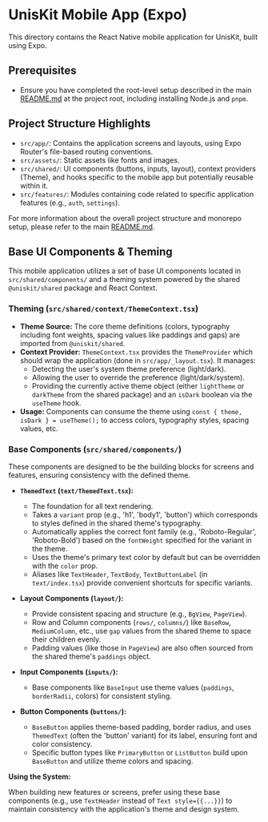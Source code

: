 # UnisKit Mobile App (Expo)

This directory contains the React Native mobile application for UnisKit, built using Expo.

## Prerequisites

- Ensure you have completed the root-level setup described in the main [README.md](../README.md) at the project root, including installing Node.js and `pnpm`.

## Project Structure Highlights

-   `src/app/`: Contains the application screens and layouts, using Expo Router's file-based routing conventions.
-   `src/assets/`: Static assets like fonts and images.
-   `src/shared/`: UI components (buttons, inputs, layout), context providers (Theme), and hooks specific to the mobile app but potentially reusable within it.
-   `src/features/`: Modules containing code related to specific application features (e.g., `auth`, `settings`).

For more information about the overall project structure and monorepo setup, please refer to the main [README.md](../README.md). 


## Base UI Components & Theming

This mobile application utilizes a set of base UI components located in `src/shared/components/` and a theming system powered by the shared `@uniskit/shared` package and React Context.

### Theming (`src/shared/context/ThemeContext.tsx`)

-   **Theme Source:** The core theme definitions (colors, typography including font weights, spacing values like paddings and gaps) are imported from `@uniskit/shared`.
-   **Context Provider:** `ThemeContext.tsx` provides the `ThemeProvider` which should wrap the application (done in `src/app/_layout.tsx`). It manages:
    -   Detecting the user's system theme preference (light/dark).
    -   Allowing the user to override the preference (light/dark/system).
    -   Providing the currently active theme object (either `lightTheme` or `darkTheme` from the shared package) and an `isDark` boolean via the `useTheme` hook.
-   **Usage:** Components can consume the theme using `const { theme, isDark } = useTheme();` to access colors, typography styles, spacing values, etc.

### Base Components (`src/shared/components/`)

These components are designed to be the building blocks for screens and features, ensuring consistency with the defined theme.

-   **`ThemedText` (`text/ThemedText.tsx`):**
    -   The foundation for all text rendering.
    -   Takes a `variant` prop (e.g., 'h1', 'body1', 'button') which corresponds to styles defined in the shared theme's typography.
    -   Automatically applies the correct font family (e.g., 'Roboto-Regular', 'Roboto-Bold') based on the `fontWeight` specified for the variant in the theme.
    -   Uses the theme's primary text color by default but can be overridden with the `color` prop.
    -   Aliases like `TextHeader`, `TextBody`, `TextButtonLabel` (in `text/index.tsx`) provide convenient shortcuts for specific variants.

-   **Layout Components (`layout/`):**
    -   Provide consistent spacing and structure (e.g., `BgView`, `PageView`).
    -   Row and Column components (`rows/`, `columns/`) like `BaseRow`, `MediumColumn`, etc., use `gap` values from the shared theme to space their children evenly.
    -   Padding values (like those in `PageView`) are also often sourced from the shared theme's `paddings` object.

-   **Input Components (`inputs/`):**
    -   Base components like `BaseInput` use theme values (`paddings`, `borderRadii`, colors) for consistent styling.

-   **Button Components (`buttons/`):**
    -   `BaseButton` applies theme-based padding, border radius, and uses `ThemedText` (often the 'button' variant) for its label, ensuring font and color consistency.
    -   Specific button types like `PrimaryButton` or `ListButton` build upon `BaseButton` and utilize theme colors and spacing.

**Using the System:**

When building new features or screens, prefer using these base components (e.g., use `TextHeader` instead of `Text style={{...}}`) to maintain consistency with the application's theme and design system. 